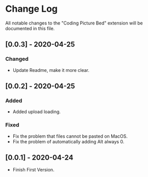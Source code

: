 # Change Log
All notable changes to the "Coding Picture Bed" extension will be documented in this file.

## [0.0.3] - 2020-04-25
### Changed
- Update Readme, make it more clear.

## [0.0.2] - 2020-04-25
### Added
- Added upload loading.

### Fixed
- Fix the problem that files cannot be pasted on MacOS.
- Fix the problem of automatically adding Alt always 0.

## [0.0.1] - 2020-04-24
- Finish First Version.
